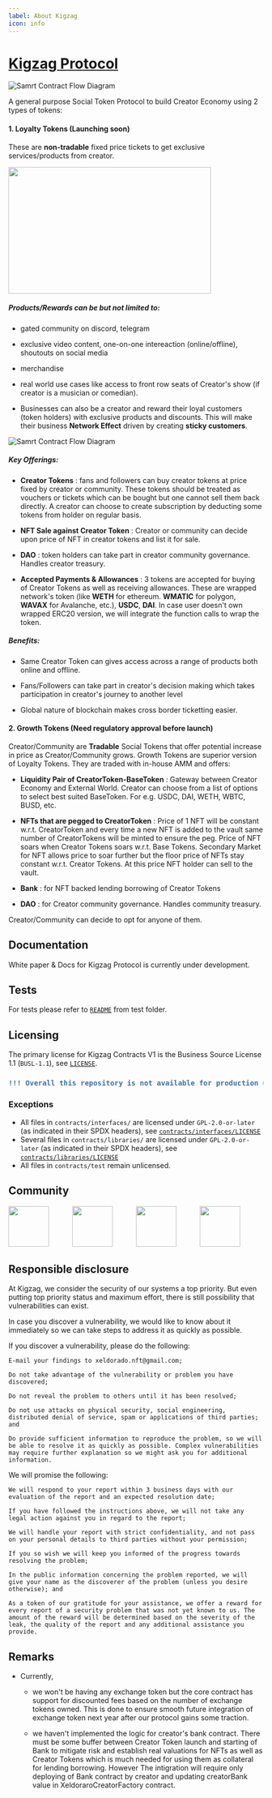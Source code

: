 ```yaml
---
label: About Kigzag
icon: info
---
```


# [Kigzag Protocol](https://main.xeldorado.live/)

![Samrt Contract Flow Diagram](./assets/social_token_development1.png)

A general purpose Social Token Protocol to build Creator Economy using 2 types of tokens:
  
#### 1. Loyalty Tokens (Launching soon)
  These are **non-tradable** fixed price tickets to get exclusive services/products from creator. 

<!-- ![Samrt Contract Flow Diagram](./assets/tickets.svg) -->
<img src="./assets/tickets.png" width="400" height="250" />
  
##### Products/Rewards can be but not limited to:
  
  - gated community on discord, telegram
  
  - exclusive video content, one-on-one intereaction (online/offline), shoutouts on social media
  
  - merchandise
  
  - real world use cases like access to front row seats of Creator's show (if creator is a musician or comedian). 
  
  - Businesses can also be a creator and reward their loyal customers (token holders) with exclusive products and discounts. This will make their business **Network Effect** driven by creating **sticky customers**.

![Samrt Contract Flow Diagram](./assets/premium.svg)

##### Key Offerings:

   - <b>Creator Tokens</b> : fans and followers can buy creator tokens at price fixed by creator or community. These tokens should be treated as vouchers or tickets which can be bought but one cannot sell them back directly. A creator can choose to create subscription by deducting some tokens from holder on regular basis.

   - <b>NFT Sale against Creator Token</b> : Creator or community can decide upon price of NFT in creator tokens and list it for sale. 

   - <b>DAO</b> : token holders can take part in creator community governance. Handles creator treasury. 
   
   - <b>Accepted Payments & Allowances</b> : 3 tokens are accepted for buying of Creator Tokens as well as receiving allowances. These are wrapped network's token (like **WETH** for ethereum. **WMATIC** for polygon, **WAVAX** for Avalanche, etc.), **USDC**, **DAI**. In case user doesn't own wrapped ERC20 version, we will integrate the function calls to wrap the token.

##### Benefits:
  - Same Creator Token can gives access across a range of products both online and offline.
  
  - Fans/Followers can take part in creator's decision making which takes participation in creator's journey to another level

  - Global nature of blockchain makes cross border ticketting easier.


#### 2. Growth Tokens (Need regulatory approval before launch)
  Creator/Community are **Tradable** Social Tokens that offer potential increase in price as Creator/Community grows. Growth Tokens are superior version of Loyalty Tokens. They are traded with in-house AMM and offers:
   - <b>Liquidity Pair of CreatorToken-BaseToken</b> : Gateway between Creator Economy and External World. Creator can choose from a list of options to select best suited BaseToken. For e.g. USDC, DAI, WETH, WBTC, BUSD, etc. 

   - <b>NFTs that are pegged to CreatorToken</b> : Price of 1 NFT will be constant w.r.t. CreatorToken and every time a new NFT is added to the vault same number of CreatorTokens will be minted to ensure the peg. Price of NFT soars when Creator Tokens soars w.r.t. Base Tokens. Secondary Market for NFT allows price to soar further but the floor price of NFTs stay constant w.r.t. Creator Tokens. At this price NFT holder can sell to the vault.

   - <b>Bank</b> : for NFT backed lending borrowing of Creator Tokens

   - <b>DAO</b> : for Creator community governance. Handles community treasury.

Creator/Community can decide to opt for anyone of them.

## Documentation

White paper & Docs for Kigzag Protocol is currently under development.

## Tests

For tests please refer to [`README`](https://github.com/Xeldorado/XeldoradoContractsV1/blob/main/test/README.md) from test folder.

## Licensing

The primary license for Kigzag Contracts V1 is the Business Source License 1.1 (`BUSL-1.1`), see [`LICENSE`](https://github.com/Xeldorado/XeldoradoContractsV1/blob/main/LICENSE). 

<h3>
    
```diff
!!! Overall this repository is not available for production use !!!
```

</h3>

### Exceptions

- All files in `contracts/interfaces/` are licensed under `GPL-2.0-or-later` (as indicated in their SPDX headers), see [`contracts/interfaces/LICENSE`](https://github.com/Xeldorado/XeldoradoContractsV1/blob/main/contracts/interfaces/LICENSE)
- Several files in `contracts/libraries/` are licensed under `GPL-2.0-or-later` (as indicated in their SPDX headers), see [`contracts/libraries/LICENSE`](https://github.com/Xeldorado/XeldoradoContractsV1/blob/main/contracts/libraries/LICENSE)
- All files in `contracts/test` remain unlicensed.

## Community

<a href="https://discord.gg/ExMb82zpnB" target="_blank"><img src="https://main.xeldorado.live/images/discord.png" width="80" height="80"/></a>&emsp;&emsp;&emsp;
<a href="https://t.me/xeldorado" target="_blank"><img src="https://main.xeldorado.live/images/telegram.png" width="80" height="80"/></a>&emsp;&emsp;&emsp;
<a href="https://twitter.com/XeldoradoLabs" target="_blank"><img src="https://main.xeldorado.live/images/twitter.png" width="80" height="80"/></a>&emsp;&emsp;&emsp;
<a href="https://www.reddit.com/r/Xeldorado_/" target="_blank"><img src="https://main.xeldorado.live/images/reddit.png" width="80" height="80"/></a>

## Responsible disclosure

At Kigzag, we consider the security of our systems a top priority. But even putting top priority status and maximum effort, there is still possibility that vulnerabilities can exist. 

In case you discover a vulnerability, we would like to know about it immediately so we can take steps to address it as quickly as possible.  

If you discover a vulnerability, please do the following: 

    E-mail your findings to xeldorado.nft@gmail.com; 

    Do not take advantage of the vulnerability or problem you have discovered; 

    Do not reveal the problem to others until it has been resolved; 

    Do not use attacks on physical security, social engineering, distributed denial of service, spam or applications of third parties; and 

    Do provide sufficient information to reproduce the problem, so we will be able to resolve it as quickly as possible. Complex vulnerabilities may require further explanation so we might ask you for additional information. 

We will promise the following: 

    We will respond to your report within 3 business days with our evaluation of the report and an expected resolution date; 

    If you have followed the instructions above, we will not take any legal action against you in regard to the report; 

    We will handle your report with strict confidentiality, and not pass on your personal details to third parties without your permission; 

    If you so wish we will keep you informed of the progress towards resolving the problem; 

    In the public information concerning the problem reported, we will give your name as the discoverer of the problem (unless you desire otherwise); and 

    As a token of our gratitude for your assistance, we offer a reward for every report of a security problem that was not yet known to us. The amount of the reward will be determined based on the severity of the leak, the quality of the report and any additional assistance you provide.  

## Remarks

- Currently,
    - we won't be having any exchange token but the core contract has support for discounted fees based on the number of exchange tokens owned. This is done to ensure smooth future integration of exchange token next year after our protocol gains some traction.
  
    - we haven't implemented the logic for creator's bank contract. There must be some buffer between Creator Token launch and starting of Bank to mitigate risk and establish real valuations for NFTs as well as Creator Tokens which is much needed for using them as collateral for lending borrowing. However The intigration will require only deploying of Bank contract by creator and updating creatorBank value in XeldoraroCreatorFactory contract.


